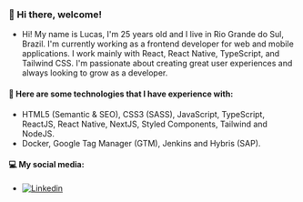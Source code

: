 ### 👋 Hi there, welcome! 

- Hi! My name is Lucas, I'm 25 years old and I live in Rio Grande do Sul, Brazil. I'm currently working as a frontend developer for web and mobile applications.
I work mainly with React, React Native, TypeScript, and Tailwind CSS. I'm passionate about creating great user experiences and always looking to grow as a developer.
  </br>

#### 💼 Here are some technologies that I have experience with:
 - HTML5 (Semantic & SEO), CSS3 (SASS), JavaScript, TypeScript, ReactJS, React Native, NextJS, Styled Components, Tailwind and NodeJS. 
 - Docker, Google Tag Manager (GTM), Jenkins and Hybris (SAP).
   </br>

#### 💻 My social media:

  - <a href="https://www.linkedin.com/in/lucas-kunz/" target="_blank"><img src="https://img.shields.io/badge/-Linkedin-0e76a8?style=flat-square&logo=Linkedin&logoColor=white&link=https://www.linkedin.com/in/lucas-kunz/"  alt="Linkedin" /></a>
  </a>
